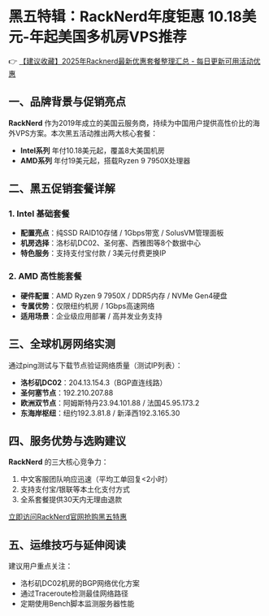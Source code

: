 # 黑五特辑：RackNerd年度钜惠 10.18美元-年起美国多机房VPS推荐

👉 [【建议收藏】2025年Racknerd最新优惠套餐整理汇总 - 每日更新可用活动优惠](https://bit.ly/Rack_Nerd)

## 一、品牌背景与促销亮点
**RackNerd** 作为2019年成立的美国云服务商，持续为中国用户提供高性价比的海外VPS方案。本次黑五活动推出两大核心套餐：
- **Intel系列** 年付10.18美元起，覆盖8大美国机房
- **AMD系列** 年付19美元起，搭载Ryzen 9 7950X处理器

## 二、黑五促销套餐详解
### 1. Intel 基础套餐
- **配置亮点**：纯SSD RAID10存储 / 1Gbps带宽 / SolusVM管理面板
- **机房选择**：洛杉矶DC02、圣何塞、西雅图等8个数据中心
- **特色服务**：支持支付宝付款 / 3美元付费更换IP

### 2. AMD 高性能套餐
- **硬件配置**：AMD Ryzen 9 7950X / DDR5内存 / NVMe Gen4硬盘
- **专属优势**：仅限纽约机房 / 1Gbps高速网络
- **适用场景**：企业级应用部署 / 高并发业务支持

## 三、全球机房网络实测
通过ping测试与下载节点验证网络质量（测试IP列表）：
- **洛杉矶DC02**：204.13.154.3（BGP直连线路）
- **圣何塞节点**：192.210.207.88
- **欧洲双节点**：阿姆斯特丹23.94.101.88 / 法国45.95.173.2
- **东海岸枢纽**：纽约192.3.81.8 / 新泽西192.3.165.30

## 四、服务优势与选购建议
**RackNerd** 的三大核心竞争力：
1. 中文客服团队响应迅速（平均工单回复<2小时）
2. 支持支付宝/银联等本土化支付方式
3. 全系套餐提供30天内无理由退款

[立即访问RackNerd官网抢购黑五特惠](https://bit.ly/Rack_Nerd)

## 五、运维技巧与延伸阅读
建议用户重点关注：
- 洛杉矶DC02机房的BGP网络优化方案
- 通过Traceroute检测最佳网络路径
- 定期使用Bench脚本监测服务器性能